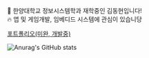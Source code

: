 👋 한양대학교 정보시스템학과 재학중인 김동현입니다!<br>
🔥 앱 및 게임개발, 임베디드 시스템에 관심이 있습니당

<a href="https://ph5555.github.io">포트폴리오(미완, 개발중)</a>

![Anurag's GitHub stats](https://github-readme-stats.vercel.app/api?username=PH5555&show_icons=true&theme=radical)
